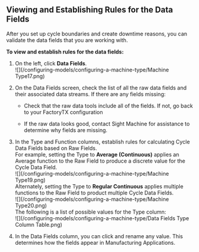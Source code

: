 ## Viewing and Establishing Rules for the Data Fields

After you set up cycle boundaries and create downtime reasons, you can validate the data fields that you are working with.

**To view and establish rules for the data fields:**

1. On the left, click **Data Fields**.  
   ![](/configuring-models/configuring-a-machine-type/Machine Type17.png)

2. On the Data Fields screen, check the list of all the raw data fields and their associated data streams. If there are any fields missing:

   * Check that the raw data tools include all of the fields. If not, go back to your FactoryTX configuration

   * If the raw data looks good, contact Sight Machine for assistance to determine why fields are missing.

3. In the Type and Function columns, establish rules for calculating Cycle Data Fields based on Raw Fields.  
   For example, setting the Type to **Average \(Continuous\)** applies an Average function to the Raw Field to produce a discrete value for the Cycle Data Field.  
   ![](/configuring-models/configuring-a-machine-type/Machine Type19.png)  
   Alternately, setting the Type to **Regular Continuous** applies multiple functions to the Raw Field to product multiple Cycle Data Fields.  
   ![](/configuring-models/configuring-a-machine-type/Machine Type20.png)  
   The following is a list of possible values for the Type column:  
   ![](/configuring-models/configuring-a-machine-type/Data Fields Type Column Table.png)

4. In the Data Fields column, you can click and rename any value. This determines how the fields appear in Manufacturing Applications.



